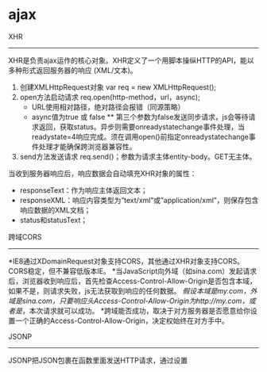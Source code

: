 ajax
===

XHR
___
XHR是负责ajax运作的核心对象。XHR定义了一个用脚本操纵HTTP的API，能以多种形式返回服务器的响应 (XML/文本)。
1. 创建XMLHttpRequest对象
	var req = new XMLHttpRequest();
2. open方法启动请求
	req.open(http-method，url，async);
	* URL使用相对路径，绝对路径会报错（同源策略）
	* async值为true 或 false
  ** 第三个参数为false发送同步请求，js会等待请求返回，获取status。异步则需要onreadystatechange事件处理，当readystate=4响应完成。须在调用open()前指定onreadystatechange事件处理才能确保跨浏览器兼容性。 
3. send方法发送请求
	req.send()；参数为请求主体entity-body。GET无主体。
	
当收到服务器响应后，响应数据会自动填充XHR对象的属性：
* responseText：作为响应主体返回文本；
* responseXML：响应内容类型为”text/xml”或”application/xml”，则保存包含响应数据的XML文档；
* status和statusText；

跨域CORS
___
*IE8通过XDomainRequest对象支持CORS，其他通过XHR对象支持CORS。CORS稳定，但不兼容低版本IE。
*当JavaScript向外域（如sina.com）发起请求后，浏览器收到响应后，首先检查Access-Control-Allow-Origin是否包含本域，如果不是，则请求失败，js无法获取到响应的任何数据。
*假设本域是my.com，外域是sina.com，只要响应头Access-Control-Allow-Origin为http://my.com，或者是*，本次请求就可以成功。
*跨域能否成功，取决于对方服务器是否愿意给你设置一个正确的Access-Control-Allow-Origin，决定权始终在对方手中。

JSONP
___
JSONP把JSON包裹在函数里面发送HTTP请求，通过设置<script>的URL来发送跨域HTTP请求
*1、    通过script的src请求资源,浏览器允许跨域引用js,不受同源策略约束。
*2、    请求的资源中用回调函数的将数据进行包裹
*3、    调用方要定义回调函数

